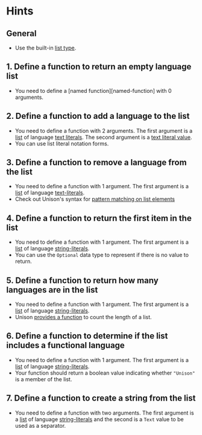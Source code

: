 # Hints

## General

- Use the built-in [list type][list].

## 1. Define a function to return an empty language list

- You need to define a [named function][named-function] with 0 arguments.

## 2. Define a function to add a language to the list

- You need to define a function with 2 arguments. The first argument is a [list][list] of language [text literals][string]. The second argument is a [text literal value][string].
- You can use list literal notation forms.

## 3. Define a function to remove a language from the list

- You need to define a function with 1 argument. The first argument is a [list][list] of language [text-literals][string].
- Check out Unison's syntax for [pattern matching on list elements][list-patterns]

## 4. Define a function to return the first item in the list

- You need to define a function with 1 argument. The first argument is a [list][list] of language [string-literals][string].
- You can use the `Optional` data type to represent if there is no value to return.

## 5. Define a function to return how many languages are in the list

- You need to define a function with 1 argument. The first argument is a [list][list] of language [string-literals][string].
- Unison [provides a function][size] to count the length of a list.

## 6. Define a function to determine if the list includes a functional language

- You need to define a function with 1 argument. The first argument is a [list][list] of language [string-literals][string].
- Your function should return a boolean value indicating whether `"Unison"` is a member of the list.

## 7. Define a function to create a string from the list

- You need to define a function with two arguments. The first argument is a [list][list] of language [string-literals][string] and the second is a `Text` value to be used as a separator.

[list]: https://share.unison-lang.org/latest/namespaces/unison/base/;/types/List
[string]: https://www.unison-lang.org/learn/language-reference/literals/
[list-patterns]: https://www.unison-lang.org/learn/fundamentals/control-flow/pattern-matching2/#pattern-matching-on
[size]: https://share.unison-lang.org/latest/namespaces/unison/base/;/terms/List/size
